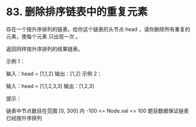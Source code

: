 # 83. 删除排序链表中的重复元素
  存在一个按升序排列的链表，给你这个链表的头节点 head ，请你删除所有重复的元素，使每个元素 只出现一次 。
  
  返回同样按升序排列的结果链表。
  
   
  
  示例 1：
  
  
  输入：head = [1,1,2]
  输出：[1,2]
  示例 2：
  
  
  输入：head = [1,1,2,3,3]
  输出：[1,2,3]
   
  
  提示：
  
  链表中节点数目在范围 [0, 300] 内
  -100 <= Node.val <= 100
  题目数据保证链表已经按升序排列
